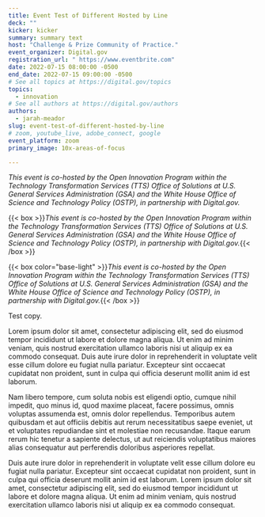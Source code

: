 ```yaml
---
title: Event Test of Different Hosted by Line
deck: ""
kicker: kicker
summary: summary text
host: "Challenge & Prize Community of Practice."
event_organizer: Digital.gov
registration_url: " https://www.eventbrite.com"
date: 2022-07-15 08:00:00 -0500
end_date: 2022-07-15 09:00:00 -0500
# See all topics at https://digital.gov/topics
topics:
  - innovation
# See all authors at https://digital.gov/authors
authors:
  - jarah-meador
slug: event-test-of-different-hosted-by-line
# zoom, youtube_live, adobe_connect, google
event_platform: zoom
primary_image: 10x-areas-of-focus

---
```


_This event is co-hosted by the Open Innovation Program within the Technology Transformation Services (TTS) Office of Solutions at U.S. General Services Administration (GSA) and the White House Office of Science and Technology Policy (OSTP), in partnership with Digital.gov._

{{< box >}}_This event is co-hosted by the Open Innovation Program within the Technology Transformation Services (TTS) Office of Solutions at U.S. General Services Administration (GSA) and the White House Office of Science and Technology Policy (OSTP), in partnership with Digital.gov._{{< /box >}}

{{< box color="base-light" >}}_This event is co-hosted by the Open Innovation Program within the Technology Transformation Services (TTS) Office of Solutions at U.S. General Services Administration (GSA) and the White House Office of Science and Technology Policy (OSTP), in partnership with Digital.gov._{{< /box >}}

Test copy.

Lorem ipsum dolor sit amet, consectetur adipiscing elit, sed do eiusmod tempor incididunt ut labore et dolore magna aliqua. Ut enim ad minim veniam, quis nostrud exercitation ullamco laboris nisi ut aliquip ex ea commodo consequat. Duis aute irure dolor in reprehenderit in voluptate velit esse cillum dolore eu fugiat nulla pariatur. Excepteur sint occaecat cupidatat non proident, sunt in culpa qui officia deserunt mollit anim id est laborum.

Nam libero tempore, cum soluta nobis est eligendi optio, cumque nihil impedit, quo minus id, quod maxime placeat, facere possimus, omnis voluptas assumenda est, omnis dolor repellendus. Temporibus autem quibusdam et aut officiis debitis aut rerum necessitatibus saepe eveniet, ut et voluptates repudiandae sint et molestiae non recusandae. Itaque earum rerum hic tenetur a sapiente delectus, ut aut reiciendis voluptatibus maiores alias consequatur aut perferendis doloribus asperiores repellat.

Duis aute irure dolor in reprehenderit in voluptate velit esse cillum dolore eu fugiat nulla pariatur. Excepteur sint occaecat cupidatat non proident, sunt in culpa qui officia deserunt mollit anim id est laborum. Lorem ipsum dolor sit amet, consectetur adipiscing elit, sed do eiusmod tempor incididunt ut labore et dolore magna aliqua. Ut enim ad minim veniam, quis nostrud exercitation ullamco laboris nisi ut aliquip ex ea commodo consequat.
